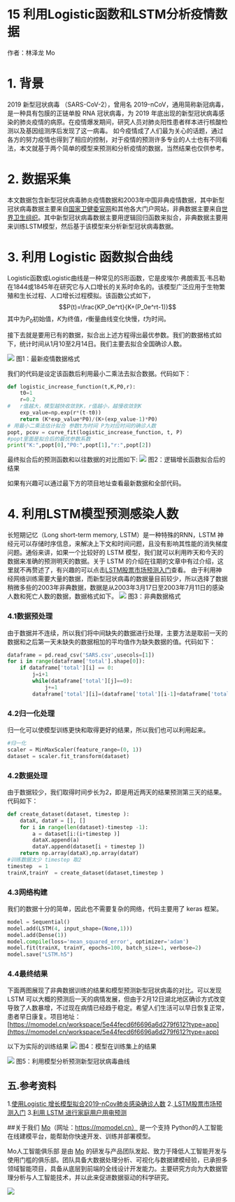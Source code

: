 # 15 利用Logistic函数和LSTM分析疫情数据

作者：林泽龙 Mo

# 1. 背景
2019 新型冠状病毒 （SARS-CoV-2），曾用名 2019-nCoV，通用简称新冠病毒，是一种具有包膜的正链单股 RNA 冠状病毒，为 2019 年底出现的新型冠状病毒感染的肺炎疫情的病原。在疫情爆发期间，研究人员对肺炎阳性患者样本进行核酸检测以及基因组测序后发现了这一病毒。
如今疫情成了人们最为关心的话题，通过各方的努力疫情也得到了相应的控制，对于疫情的预测许多专业的人士也有不同看法，本文就基于两个简单的模型来预测和分析疫情的数据，当然结果也仅供参考。
# 2. 数据采集
本文数据包含新型冠状病毒肺炎疫情数据和2003年中国非典疫情数据，其中新型冠状病毒数据主要来自[国家卫健委官网](http://www.nhc.gov.cn/)和其他各大门户网站，非典数据主要来自[世界卫生组织](http://www.nhc.gov.cn/)。其中新型冠状病毒数据主要用逻辑回归函数来拟合，非典数据主要用来训练LSTM模型，然后基于该模型来分析新型冠状病毒数据。
# 3. 利用 Logistic 函数拟合曲线
Logistic函数或Logistic曲线是一种常见的S形函数，它是皮埃尔·弗朗索瓦·韦吕勒在1844或1845年在研究它与人口增长的关系时命名的。该模型广泛应用于生物繁殖和生长过程、人口增长过程模拟。该函数公式如下，
        $$P(t)=\frac{KP_0e^rt}{K+(P_0e^rt-1)}$$
其中为$P_0$初始值，$K$为终值，$r$衡量曲线变化快慢，$t$为时间。

接下去就是要用已有的数据，拟合出上述方程得出最优参数。我们的数据格式如下，统计时间从1月10至2月14日。我们主要去拟合全国确诊人数。

![](https://imgbed.momodel.cn/1581746165086-44a761a9-c8bb-416f-87d2-4cf627861251.png)
图1：最新疫情数据格式

我们的代码是设定该函数后利用最小二乘法去拟合数据。代码如下：
```python
def logistic_increase_function(t,K,P0,r):
    t0=1
    r=0.2
#   r值越大，模型越快收敛到K，r值越小，越慢收敛到K
    exp_value=np.exp(r*(t-t0))
    return (K*exp_value*P0)/(K+(exp_value-1)*P0)
# 用最小二乘法估计拟合 参数t为时间 P为对应时间的确诊人数
popt, pcov = curve_fit(logistic_increase_function, t, P)
#popt里面是拟合后的最优参数系数
print("K:",popt[0],"P0:",popt[1],"r:",popt[2])
```
最终拟合后的预测函数和以往数据的对比图如下:
![](https://imgbed.momodel.cn/1581746202631-86d1f8ea-3db3-4ab7-a0dc-9d39b5891c08.png)
图2：逻辑增长函数拟合后的结果

如果有兴趣可以通过最下方的项目地址查看最新数据和全部代码。

# 4. 利用LSTM模型预测感染人数
长短期记忆（Long short-term memory, LSTM）是一种特殊的RNN，LSTM 神经元可以存储时序信息，来解决上下文和时间问题，且没有影响其性能的消失梯度问题。通俗来讲，如果一个比较好的 LSTM 模型，我们就可以利用昨天和今天的数据来准确的预测明天的数据。关于 LSTM 的介绍在往期的文章中有过介绍，这里就不再赘述了，有兴趣的可以点击[LSTM股票市场预测入门](https://www.yuque.com/xxs3cf/gxy1e7/tpgm28)查看。
由于利用神经网络训练需要大量的数据，而新型冠状病毒的数据量目前较少，所以选择了数据稍微多些的2003年非典数据，数据是从2003年3月17日至2003年7月11日的感染人数和死亡人数的数据，数据格式如下。
![](https://imgbed.momodel.cn/1581746240187-7a0c63c2-028e-4ad7-815a-1a192344a84a.png)
图3：非典数据格式

### 4.1数据预处理
由于数据并不连续，所以我们将中间缺失的数据进行处理，主要方法是取前一天的数据和之后第一天未缺失的数据相加的平均值作为缺失数据的值。代码如下：

```python
dataframe = pd.read_csv('SARS.csv',usecols=[1])
for i in range(dataframe['total'].shape[0]):
    if dataframe['total'][i] == 0:
        j=i+1
        while(dataframe['total'][j]==0):
            j+=1
        dataframe['total'][i]=(dataframe['total'][i-1]+dataframe['total'][j])//2
```

### 4.2归一化处理
归一化可以使模型训练更快和取得更好的结果，所以我们也可以利用起来。
```python
#归一化
scaler = MinMaxScaler(feature_range=(0, 1))
dataset = scaler.fit_transform(dataset)
```

### 4.2数据处理
由于数据较少，我们取得时间步长为2，即是用近两天的结果预测第三天的结果。代码如下：
```python
def create_dataset(dataset, timestep ):
    dataX, dataY = [], []
    for i in range(len(dataset)-timestep -1):
        a = dataset[i:(i+timestep )]
        dataX.append(a)
        dataY.append(dataset[i + timestep ])
    return np.array(dataX),np.array(dataY)
#训练数据太少 timestep 取2
timestep  = 1
trainX,trainY  = create_dataset(dataset,timestep )
```

### 4.3网络构建
我们的数据十分的简单，因此也不需要复杂的网络，代码主要用了 keras 框架。

```python
model = Sequential()
model.add(LSTM(4, input_shape=(None,1)))
model.add(Dense(1))
model.compile(loss='mean_squared_error', optimizer='adam')
model.fit(trainX, trainY, epochs=100, batch_size=1, verbose=2)
model.save("LSTM.h5")
```

### 4.4最终结果
下面两图展现了非典数据训练的结果和模型预测新型冠状病毒的对比。可以发现 LSTM 可以大概的预测后一天的病情发展，但由于2月12日湖北地区确诊方式改变导致了人数暴增，不过现在病情已经趋于稳定。希望人们生活可以早日恢复正常，患者早日康复。项目地址：[https://momodel.cn/workspace/5e44fecd6f6696a6d279f612?type=app](https://momodel.cn/workspace/5e44fecd6f6696a6d279f612?type=app)

以下为实际的训练结果
![](https://imgbed.momodel.cn/1581746276508-e1fca86b-c0d7-4447-bd10-741909204edc.png)
图4：模型在训练集上的结果

![](https://imgbed.momodel.cn/1581746502225-81d7c949-9044-4966-aafa-0e563b8872fa.png)
图5：利用模型分析预测新型冠状病毒曲线


## 五.参考资料
1.[使用Logistic 增长模型拟合2019-nCov肺炎感染确诊人数](https://blog.csdn.net/z_ccsdn/article/details/104134358)
2.[ LSTM股票市场预测入门](https://www.yuque.com/xxs3cf/gxy1e7/tpgm28)
3.[利用 LSTM 进行家庭用户用电预测](https://momodel.cn/explore/5cde0ed11afd94371e5697ff?type=app)

##关于我们
[Mo](https://momodel.cn)（网址：https://momodel.cn） 是一个支持 Python的人工智能在线建模平台，能帮助你快速开发、训练并部署模型。

Mo人工智能俱乐部 是由 [Mo](https://momodel.cn) 的研发与产品团队发起、致力于降低人工智能开发与使用门槛的俱乐部。团队具备大数据处理分析、可视化与数据建模经验，已承担多领域智能项目，具备从底层到前端的全线设计开发能力。主要研究方向为大数据管理分析与人工智能技术，并以此来促进数据驱动的科学研究。

![](https://imgbed.momodel.cn/联系人.png)
